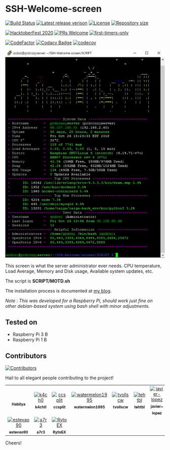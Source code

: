 # SSH-Welcome-screen

[![Build Status](https://travis-ci.org/Habilya/SSH-Welcome-screen.svg?branch=master)](https://travis-ci.org/Habilya/SSH-Welcome-screen)
[![Latest release verison](https://img.shields.io/github/v/release/Habilya/SSH-Welcome-screen)](https://github.com/Habilya/SSH-Welcome-screen/releases)
[![License](https://img.shields.io/github/license/Habilya/SSH-Welcome-screen)](https://github.com/Habilya/SSH-Welcome-screen/blob/master/LICENSE)
[![Repository size](https://img.shields.io/github/repo-size/Habilya/SSH-Welcome-screen)](https://github.com/Habilya/SSH-Welcome-screen/releases)

[![HacktoberFest 2020](https://img.shields.io/github/hacktoberfest/2020/Habilya/SSH-Welcome-screen?color=d)](https://github.com/Habilya/SSH-Welcome-screen/labels/hacktoberfest)
[![PRs Welcome](https://img.shields.io/badge/PRs-welcome-brightgreen.svg?style=flat)](http://makeapullrequest.com)
[![first-timers-only](https://img.shields.io/badge/first--timers--only-friendly-blue.svg?style=flat)](https://www.firsttimersonly.com/)

[![CodeFactor](https://www.codefactor.io/repository/github/habilya/ssh-welcome-screen/badge)](https://www.codefactor.io/repository/github/habilya/ssh-welcome-screen)
[![Codacy Badge](https://api.codacy.com/project/badge/Grade/7860d5fada7e4f949d62554844ac5e41)](https://www.codacy.com/manual/Habilya/SSH-Welcome-screen?utm_source=github.com&amp;utm_medium=referral&amp;utm_content=Habilya/SSH-Welcome-screen&amp;utm_campaign=Badge_Grade)
[![codecov](https://codecov.io/gh/Habilya/SSH-Welcome-screen/branch/master/graph/badge.svg)](https://codecov.io/gh/Habilya/SSH-Welcome-screen)

![SSH-Welcome-screen](screenshot.png)

This screen is what the server administrator ever needs. CPU temperature, Load Average, Memory and Disk usage, Available system updates, etc.

The script is **SCRIPT/MOTD.sh**

The installation process is documented at [my blog](https://habilisbest.com/ssh-welcome-screen).

_Note : This was developed for a Raspberry Pi, should work just fine on other debian-based system using bash shell with minor adjustments._

## Tested on
* Raspberry Pi 3 B
* Raspberry Pi 1 B

## Contributors
[![Contributors](https://img.shields.io/github/contributors/Habilya/SSH-Welcome-screen)](https://github.com/Habilya/SSH-Welcome-screen/graphs/contributors)

Hail to all elegant people contributing to the project!

|   |   |   |   |   |   |   |
|:---:|:---:|:---:|:---:|:---:|:---:|:---:|
|<a href="https://github.com/Habilya"><img src="https://avatars1.githubusercontent.com/u/26153731?v=3" width="100px;" alt=""/><br /><sub><b>Habilya</b></sub></a>|<a href="https://github.com/k4ch0"><img src="https://avatars1.githubusercontent.com/u/1848897?v=3" width="100px;" alt="k4ch0"/><br /><sub><b>k4ch0</b></sub></a>|<a href="https://github.com/ccsplit"><img src="https://avatars1.githubusercontent.com/u/2328721?v=3" width="100px;" alt="ccsplit"/><br /><sub><b>ccsplit</b></sub></a>|<a href="https://github.com/watermelon1995"><img src="https://avatars1.githubusercontent.com/u/12808978?v=3" width="100px;" alt="watermelon1995"/><br /><sub><b>watermelon1995</b></sub></a>|<a href="https://github.com/tvollscw"><img src="https://avatars1.githubusercontent.com/u/40273125?v=3" width="100px;" alt="tvollscw"/><br /><sub><b>tvollscw</b></sub></a>|<a href="https://github.com/tehtbl"><img src="https://avatars1.githubusercontent.com/u/3999809?v=3" width="100px;" alt="tehtbl"/><br /><sub><b>tehtbl</b></sub></a>|<a href="https://github.com/javier-lopez"><img src="https://avatars1.githubusercontent.com/u/75626?v=3" width="100px;" alt="javier-lopez"/><br /><sub><b>javier-lopez</b></sub></a>|
|<a href="https://github.com/estevao90"><img src="https://avatars1.githubusercontent.com/u/18039589?v=3" width="100px;" alt="estevao90"/><br /><sub><b>estevao90</b></sub></a>|<a href="https://github.com/a7r3"><img src="https://avatars1.githubusercontent.com/u/14874906?v=3" width="100px;" alt="a7r3"/><br /><sub><b>a7r3</b></sub></a>|<a href="https://github.com/RytoEX"><img src="https://avatars1.githubusercontent.com/u/624931?v=3" width="100px;" alt="RytoEX"/><br /><sub><b>RytoEX</b></sub></a>|


Cheers!

